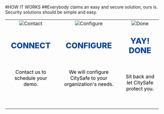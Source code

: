 #HOW IT WORKS
##Everybody claims an easy and secure solution, ours is.<br/>Security solutions should be simple and easy.<br/>

||||
|:--:|:--:|:--:|
|![Contact](articles/products/citysafe.md/how.md/contact.png)|![Configure](articles/products/citysafe.md/how.md/configure.png)|![Done](articles/products/citysafe.md/how.md/done.png)|
|<p style="font-size: 1.6em; font-weight: 800; color: #07439c">CONNECT</p><br/><p style="color: black; height: 6em;">Contact us to schedule your demo.</p>|<p style="font-size: 1.6em; font-weight: 800; color: #07439c">CONFIGURE</p><br/><p style="color: black; height: 6em;">We will configure CitySafe to your organization's needs.</p>|<p style="font-size: 1.6em; font-weight: 800; color: #07439c">YAY! DONE</p><br/><p style="color: black; height: 6em;">Sit back and let CitySafe protect you.</p>|
